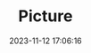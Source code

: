 ---
weight: 1
images:
- /images/edited/205.jpeg
title: Picture
date: 2023-11-12 17:06:16
tags: [luminarneo,work,ilce7m3,truck]
---